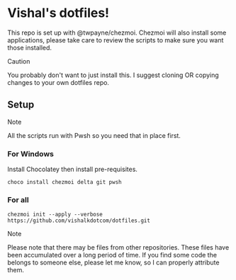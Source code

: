 # Vishal's dotfiles!

This repo is set up with @twpayne/chezmoi. Chezmoi will also install some
applications, please take care to review the scripts to make sure you want those
installed.

> [!CAUTION]
> You probably don't want to just install this. I suggest cloning OR copying
> changes to your own dotfiles repo.

## Setup

> [!NOTE]
> All the scripts run with Pwsh so you need that in place first.

### For Windows
Install Chocolatey then install pre-requisites.
```shell
choco install chezmoi delta git pwsh
```

### For all
```shell
chezmoi init --apply --verbose https://github.com/vishalkdotcom/dotfiles.git
```

> [!NOTE]
> Please note that there may be files from other repositories. These files have
> been accumulated over a long period of time. If you find some code the
> belongs to someone else, please let me know, so I can properly attribute them.
